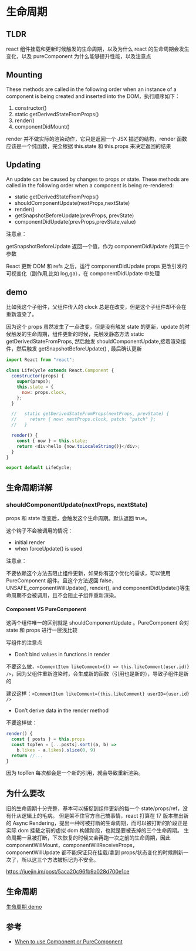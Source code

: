 # 生命周期

## TLDR

react 组件挂载和更新时候触发的生命周期，以及为什么 react 的生命周期会发生变化，以及 pureComponent 为什么能够提升性能，以及注意点

## Mounting

These methods are called in the following order when an instance of a component is being created and inserted into the DOM，执行顺序如下：

1. constructor()
2. static getDerivedStateFromProps()
3. render()
4. componentDidMount()

render 并不做实际的渲染动作，它只是返回一个 JSX 描述的结构，render 函数应该是一个纯函数，完全根据 this.state 和 this.props 来决定返回的结果

## Updating

An update can be caused by changes to props or state. These methods are called in the following order when a component is being re-rendered:

- static getDerivedStateFromProps()
- shouldComponentUpdate(nextProps,nextState)
- render()
- getSnapshotBeforeUpdate(prevProps, prevState)
- componentDidUpdate(prevProps,prevState,value)

注意点：

getSnapshotBeforeUpdate 返回一个值，作为 componentDidUpdate 的第三个参数

React 更新 DOM 和 refs 之后，运行 componentDidUpdate
props 更改引发的可视变化（副作用,比如 log,ga），在 componentDidUpdate 中处理

## demo

比如我这个子组件，父组件传入的 clock 总是在改变，但是这个子组件却不会在重新渲染了。

因为这个 props 虽然发生了一点改变，但是没有触发 state 的更新，update 的时候触发的生命周期，组件更新的时候，先触发静态方法 static getDerivedStateFromProps, 然后触发 shouldComponentUpdate,接着渲染组件，然后触发 getSnapshotBeforeUpdate() , 最后确认更新

```js
import React from "react";

class LifeCycle extends React.Component {
  constructor(props) {
    super(props);
    this.state = {
      now: props.clock,
    };
  }

  //   static getDerivedStateFromProps(nextProps, prevState) {
  //     return { now: nextProps.clock, patch: "patch" };
  //   }

  render() {
    const { now } = this.state;
    return <div>hello {now.toLocaleString()}</div>;
  }
}

export default LifeCycle;
```

## 生命周期详解

### shouldComponentUpdate(nextProps, nextState)

props 和 state 改变后，会触发这个生命周期。默认返回 true。

这个钩子不会被调用的情况：

- initial render
- when forceUpdate() is used

注意点：

不要依赖这个方法去阻止组件更新，如果你有这个优化的需求，可以使用 PureComponent 组件。且这个方法返回 false， UNSAFE_componentWillUpdate(), render(), and componentDidUpdate()等生命周期不会被调用，且不会阻止子组件重新渲染。

#### Component VS PureComponent

这两个组件唯一的区别就是 shouldComponentUpdate 。PureComponent 会对 state 和 props 进行一层浅比较

写组件的注意点

- Don’t bind values in functions in render

不要这么做，`<CommentItem likeComment={() => this.likeComment(user.id)} />`，因为父组件重新渲染时，会生成新的函数（引用也是新的），导致子组件是新的

建议这样：`<CommentItem likeComment={this.likeComment} userID={user.id} />`

- Don’t derive data in the render method

不要这样做：

```js
render() {
  const { posts } = this.props
  const topTen = [...posts].sort((a, b) =>
    b.likes - a.likes).slice(0, 9)
  return //...
}
```

因为 topTen 每次都会是一个新的引用，就会导致重新渲染。

## 为什么要改

旧的生命周期十分完整，基本可以捕捉到组件更新的每一个 state/props/ref，没有什从逻辑上的毛病。
但是架不住官方自己搞事情，react 打算在 17 版本推出新的 Async Rendering，提出一种可被打断的生命周期，而可以被打断的阶段正是实际 dom 挂载之前的虚拟 dom 构建阶段，也就是要被去掉的三个生命周期。
生命周期一旦被打断，下次恢复的时候又会再跑一次之前的生命周期，因此 componentWillMount，componentWillReceiveProps， componentWillUpdate 都不能保证只在挂载/拿到 props/状态变化的时候刷新一次了，所以这三个方法被标记为不安全。

https://juejin.im/post/5aca20c96fb9a028d700e1ce

## 生命周期

[生命周期 demo](https://codesandbox.io/s/quirky-water-xj6og?file=/src/children.js)

## 参考

- [When to use Component or PureComponent](https://codeburst.io/when-to-use-component-or-purecomponent-a60cfad01a81)
